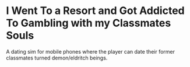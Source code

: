 # I Went To a Resort and Got Addicted To Gambling with my Classmates Souls
A dating sim for mobile phones where the player can date their former classmates turned demon/eldritch beings.
